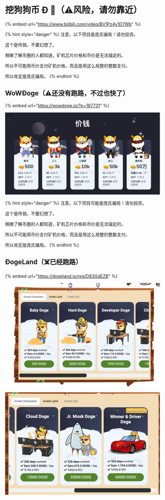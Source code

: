 # 挖狗狗币 Ð 🐶（⚠️风险，请勿靠近）

{% embed url="https://www.bilibili.com/video/BV1Pz4y1D7Wb" %}

{% hint style="danger" %}
注意，以下项目是庞氏骗局！请勿投资。

这个是传销，不要幻想了。

稍微了解币圈的人都知道，矿机芯片价格和币价是无法锚定的。

所以不可能用币价支付矿机价格，而且是用这么规整的整数支付。

所以肯定是庞氏骗局。
{% endhint %}

## **WoW**Ð**oge（⚠️**还没有**跑路，不过也快了）**

{% embed url="https://wowdoge.io/?p=167731" %}

![](../.gitbook/assets/ping-mu-kuai-zhao-20210410-xia-wu-3.07.19.png)

{% hint style="danger" %}
 注意，以下项目可能是庞氏骗局！请勿投资。

这个是传销，不要幻想了。  
  
稍微了解币圈的人都知道，矿机芯片价格和币价是无法锚定的。  
  
所以不可能用币价支付矿机价格，而且是用这么规整的整数支付。  
  
所以肯定是庞氏骗局。
{% endhint %}

## Ð**ogeLand（☠️已经跑路）**

{% embed url="https://dogeland.io/reg/D83GdEZB" %}

![](../.gitbook/assets/ping-mu-kuai-zhao-20210411-xia-wu-3.46.16.png)

![](../.gitbook/assets/ping-mu-kuai-zhao-20210411-xia-wu-3.54.36.png)

